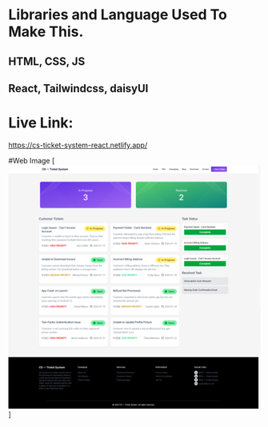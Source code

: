 # Libraries and Language Used To Make This.
## HTML, CSS, JS
## React, Tailwindcss, daisyUI

# Live Link:
https://cs-ticket-system-react.netlify.app/

#Web Image
[![MasterHead](https://github.com/MdFoysalHossain/Pictures/blob/main/CS-Ticket-System.png?raw=true)]
